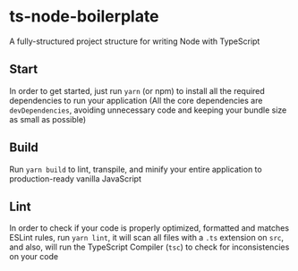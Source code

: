 # ts-node-boilerplate
A fully-structured project structure for writing Node with TypeScript

## Start

In order to get started, just run `yarn` (or npm) to install all the required dependencies to run your application (All the core dependencies are `devDependencies`, avoiding unnecessary code and keeping your bundle size as small as possible)

## Build

Run `yarn build` to lint, transpile, and minify your entire application to production-ready vanilla JavaScript

## Lint

In order to check if your code is properly optimized, formatted and matches ESLint rules, run `yarn lint`, it will scan all files with a `.ts` extension on `src`, and also, will run the TypeScript Compiler (`tsc`) to check for inconsistencies on your code
